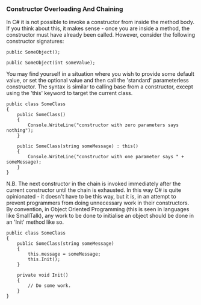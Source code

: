 ### Constructor Overloading And Chaining

In C# it is not possible to invoke a constructor from inside the method body. If you think about this, it makes sense - once you are inside a method, the constructor must have already been called. However, consider the following constructor signatures:

    public SomeObject();

    public SomeObject(int someValue);

You may find yourself in a situation where you wish to provide some default value, or set the optional value and then call the 'standard' parameterless constructor. The syntax is similar to calling base from a constructor, except using the 'this' keyword to target the current class.

    public class SomeClass 
    {
        public SomeClass()
        {
            Console.WriteLine("constructor with zero parameters says nothing");
        }
        
        public SomeClass(string someMessage) : this() 
        {
            Console.WriteLine("constructor with one parameter says " + someMessage);
        }
    }

N.B. The next constructor in the chain is invoked immediately after the current constructor until the chain is exhausted. In this way C# is quite opinionated - it doesn't have to be this way, but it is, in an attempt to prevent programmers from doing unnecessary work in their constructors. By convention, in Object Oriented Programming (this is seen in languages like SmallTalk), any work to be done to initialise an object should be done in an 'Init' method like so.

    public class SomeClass 
    {
        public SomeClass(string someMessage)
        {
            this.message = someMessage;
            this.Init();
        }

        private void Init()
        {
            // Do some work.
        }
    }
